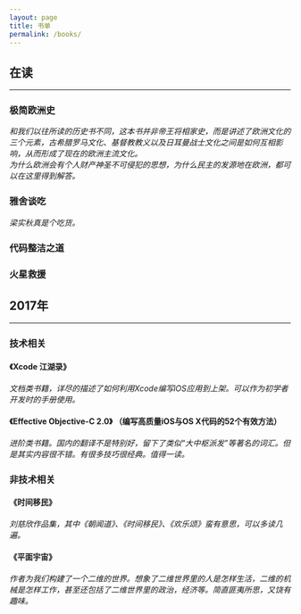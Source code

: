 ```yaml
---
layout: page
title: 书单
permalink: /books/
---
```



## 在读
***
### 极简欧洲史  
*和我们以往所读的历史书不同，这本书并非帝王将相家史，而是讲述了欧洲文化的三个元素，古希腊罗马文化、基督教教义以及日耳曼战士文化之间是如何互相影响，从而形成了现在的欧洲主流文化。  
为什么欧洲会有个人财产神圣不可侵犯的思想，为什么民主的发源地在欧洲，都可以在这里得到解答。*

### 雅舍谈吃
*梁实秋真是个吃货。*

### 代码整洁之道

### 火星救援

## 2017年
***
### 技术相关
#### 《Xcode 江湖录》
*文档类书籍，详尽的描述了如何利用Xcode编写iOS应用到上架。可以作为初学者开发时的手册使用。*

#### 《Effective Objective-C 2.0》 （编写高质量iOS与OS X代码的52个有效方法）
*进阶类书籍。国内的翻译不是特别好，留下了类似“大中枢派发”等著名的词汇。但是其实内容很不错。有很多技巧很经典。值得一读。*

### 非技术相关
#### 《时间移民》
*刘慈欣作品集，其中《朝闻道》、《时间移民》、《欢乐颂》蛮有意思，可以多读几遍。* 

#### 《平面宇宙》
*作者为我们构建了一个二维的世界。想象了二维世界里的人是怎样生活，二维的机械是怎样工作，甚至还包括了二维世界里的政治，经济等。简直匪夷所思，又饶有趣味。*